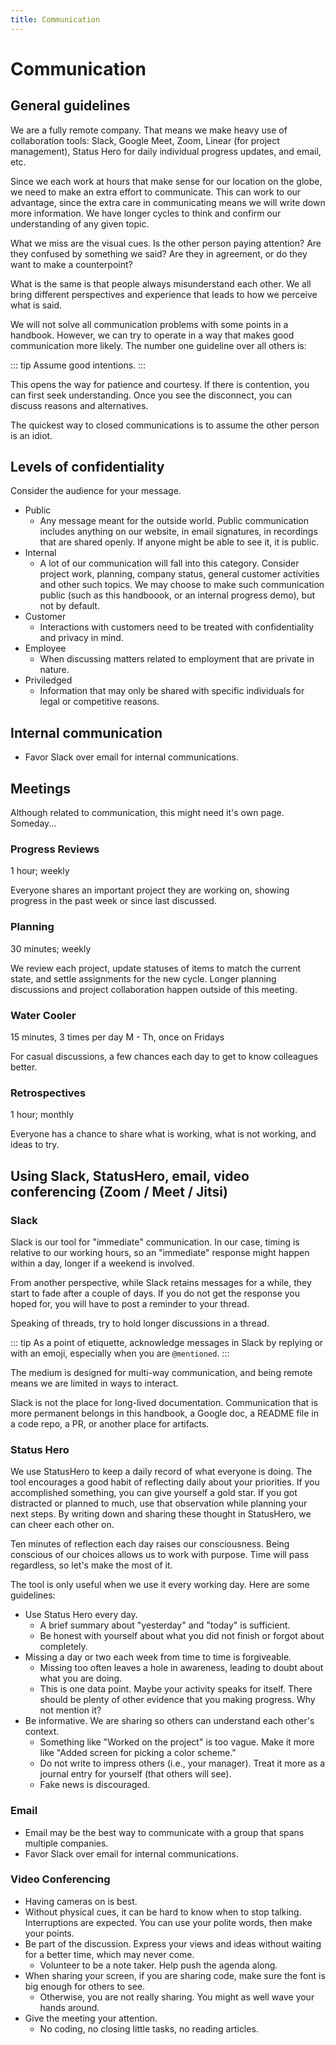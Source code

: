 ```yaml
---
title: Communication
---
```


# Communication

## General guidelines

We are a fully remote company. That means we make heavy use of collaboration tools: Slack, Google Meet, Zoom, Linear (for project management), Status Hero for daily individual progress updates, and email, etc.

Since we each work at hours that make sense for our location on the globe, we need to make an extra effort to communicate. This can work to our advantage, since the extra care in communicating means we will write down more information. We have longer cycles to think and confirm our understanding of any given topic.

What we miss are the visual cues. Is the other person paying attention? Are they confused by something we said? Are they in agreement, or do they want to make a counterpoint?

What is the same is that people always misunderstand each other. We all bring different perspectives and experience that leads to how we perceive what is said.

We will not solve all communication problems with some points in a handbook. However, we can try to operate in a way that makes good communication more likely. The number one guideline over all others is:

::: tip
Assume good intentions.
:::

This opens the way for patience and courtesy. If there is contention, you can first seek understanding. Once you see the disconnect, you can discuss reasons and alternatives.

The quickest way to closed communications is to assume the other person is an idiot.

## Levels of confidentiality

Consider the audience for your message.

- Public
  - Any message meant for the outside world. Public communication includes anything on our website, in email signatures, in recordings that are shared openly. If anyone might be able to see it, it is public.
- Internal
  - A lot of our communication will fall into this category. Consider project work, planning, company status, general customer activities and other such topics. We may choose to make such communication public (such as this handboook, or an internal progress demo), but not by default.
- Customer
  - Interactions with customers need to be treated with confidentiality and privacy in mind.
- Employee
  - When discussing matters related to employment that are private in nature.
- Priviledged
  - Information that may only be shared with specific individuals for legal or competitive reasons.

## Internal communication

- Favor Slack over email for internal communications.

## Meetings

Although related to communication, this might need it's own page. Someday...

### Progress Reviews

1 hour; weekly

Everyone shares an important project they are working on, showing progress in the past week or since last discussed.

### Planning

30 minutes; weekly

We review each project, update statuses of items to match the current state, and settle assignments for the new cycle. Longer planning discussions and project collaboration happen outside of this meeting.

### Water Cooler

15 minutes, 3 times per day M - Th, once on Fridays

For casual discussions, a few chances each day to get to know colleagues better.

### Retrospectives

1 hour; monthly

Everyone has a chance to share what is working, what is not working, and ideas to try.

## Using Slack, StatusHero, email, video conferencing (Zoom / Meet / Jitsi)

### Slack

Slack is our tool for "immediate" communication. In our case, timing is relative to our working hours, so an "immediate" response might happen within a day, longer if a weekend is involved.

From another perspective, while Slack retains messages for a while, they start to fade after a couple of days. If you do not get the response you hoped for, you will have to post a reminder to your thread.

Speaking of threads, try to hold longer discussions in a thread.

::: tip
As a point of etiquette, acknowledge messages in Slack by replying or with an emoji, especially when you are `@mentioned`.
:::

The medium is designed for multi-way communication, and being remote means we are limited in ways to interact.

Slack is not the place for long-lived documentation. Communication that is more permanent belongs in this handbook, a Google doc, a README file in a code repo, a PR, or another place for artifacts.

### Status Hero

We use StatusHero to keep a daily record of what everyone is doing. The tool encourages a good habit of reflecting daily about your priorities. If you accomplished something, you can give yourself a gold star. If you got distracted or planned to much, use that observation while planning your next steps. By writing down and sharing these thought in StatusHero, we can cheer each other on.

Ten minutes of reflection each day raises our consciousness. Being conscious of our choices allows us to work with purpose. Time will pass regardless, so let's make the most of it.

The tool is only useful when we use it every working day. Here are some guidelines:

- Use Status Hero every day.
  - A brief summary about "yesterday" and "today" is sufficient.
  - Be honest with yourself about what you did not finish or forgot about completely.
- Missing a day or two each week from time to time is forgiveable.
  - Missing too often leaves a hole in awareness, leading to doubt about what you are doing.
  - This is one data point. Maybe your activity speaks for itself. There should be plenty of other evidence that you making progress. Why not mention it?
- Be informative. We are sharing so others can understand each other's context.
  - Something like "Worked on the project" is too vague. Make it more like "Added screen for picking a color scheme."
  - Do not write to impress others (i.e., your manager). Treat it more as a journal entry for yourself (that others will see).
  - Fake news is discouraged.

### Email

- Email may be the best way to communicate with a group that spans multiple companies.
- Favor Slack over email for internal communications.

### Video Conferencing

- Having cameras on is best.
- Without physical cues, it can be hard to know when to stop talking. Interruptions are expected. You can use your polite words, then make your points.
- Be part of the discussion. Express your views and ideas without waiting for a better time, which may never come.
  - Volunteer to be a note taker. Help push the agenda along.
- When sharing your screen, if you are sharing code, make sure the font is big enough for others to see.
  - Otherwise, you are not really sharing. You might as well wave your hands around.
- Give the meeting your attention.
  - No coding, no closing little tasks, no reading articles.
